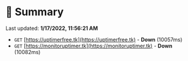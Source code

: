 # 📖 Summary
Last updated: **1/17/2022, 11:56:21 AM**

- `GET` [https://uptimerfree.tk](https://uptimerfree.tk) - **Down** (10057ms)
- `GET` [https://monitoruptimer.tk](https://monitoruptimer.tk) - **Down** (10082ms)
